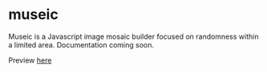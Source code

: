 museic
======

Museic is a Javascript image mosaic builder focused on randomness within a limited area.
Documentation coming soon.


Preview [here](https://rawgit.com/bugflux/museic/master/example/index.html)